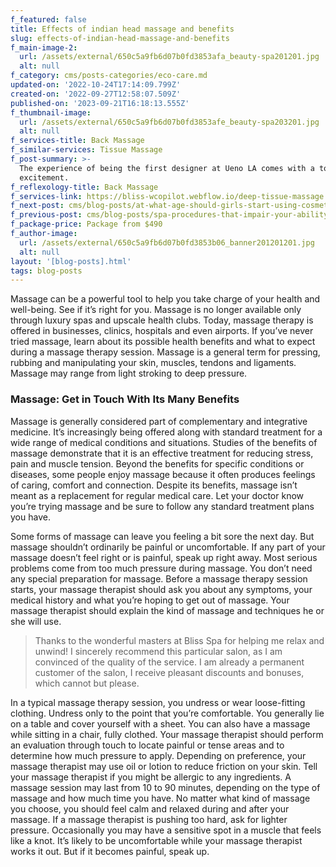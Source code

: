 ```yaml
---
f_featured: false
title: Effects of indian head massage and benefits
slug: effects-of-indian-head-massage-and-benefits
f_main-image-2:
  url: /assets/external/650c5a9fb6d07b0fd3853afa_beauty-spa201201.jpg
  alt: null
f_category: cms/posts-categories/eco-care.md
updated-on: '2022-10-24T17:14:09.799Z'
created-on: '2022-09-27T12:58:07.509Z'
published-on: '2023-09-21T16:18:13.555Z'
f_thumbnail-image:
  url: /assets/external/650c5a9fb6d07b0fd3853afe_beauty-spa203201.jpg
  alt: null
f_services-title: Back Massage
f_similar-services: Tissue Massage
f_post-summary: >-
  The experience of being the first designer at Ueno LA comes with a ton of
  excitement.
f_reflexology-title: Back Massage
f_services-link: https://bliss-wcopilot.webflow.io/deep-tissue-massage
f_next-post: cms/blog-posts/at-what-age-should-girls-start-using-cosmetics.md
f_previous-post: cms/blog-posts/spa-procedures-that-impair-your-ability-to-work.md
f_package-price: Package from $490
f_author-image:
  url: /assets/external/650c5a9fb6d07b0fd3853b06_banner201201201.jpg
  alt: null
layout: '[blog-posts].html'
tags: blog-posts
---
```


Massage can be a powerful tool to help you take charge of your health and well-being. See if it’s right for you. Massage is no longer available only through luxury spas and upscale health clubs. Today, massage therapy is offered in businesses, clinics, hospitals and even airports. If you’ve never tried massage, learn about its possible health benefits and what to expect during a massage therapy session. Massage is a general term for pressing, rubbing and manipulating your skin, muscles, tendons and ligaments. Massage may range from light stroking to deep pressure.

### Massage: Get in Touch With Its Many Benefits

Massage is generally considered part of complementary and integrative medicine. It’s increasingly being offered along with standard treatment for a wide range of medical conditions and situations. Studies of the benefits of massage demonstrate that it is an effective treatment for reducing stress, pain and muscle tension. Beyond the benefits for specific conditions or diseases, some people enjoy massage because it often produces feelings of caring, comfort and connection. Despite its benefits, massage isn’t meant as a replacement for regular medical care. Let your doctor know you’re trying massage and be sure to follow any standard treatment plans you have.

Some forms of massage can leave you feeling a bit sore the next day. But massage shouldn’t ordinarily be painful or uncomfortable. If any part of your massage doesn’t feel right or is painful, speak up right away. Most serious problems come from too much pressure during massage. You don’t need any special preparation for massage. Before a massage therapy session starts, your massage therapist should ask you about any symptoms, your medical history and what you’re hoping to get out of massage. Your massage therapist should explain the kind of massage and techniques he or she will use.

> Thanks to the wonderful masters at Bliss Spa for helping me relax and unwind! I sincerely recommend this particular salon, as I am convinced of the quality of the service. I am already a permanent customer of the salon, I receive pleasant discounts and bonuses, which cannot but please.

In a typical massage therapy session, you undress or wear loose-fitting clothing. Undress only to the point that you’re comfortable. You generally lie on a table and cover yourself with a sheet. You can also have a massage while sitting in a chair, fully clothed. Your massage therapist should perform an evaluation through touch to locate painful or tense areas and to determine how much pressure to apply. Depending on preference, your massage therapist may use oil or lotion to reduce friction on your skin. Tell your massage therapist if you might be allergic to any ingredients. A massage session may last from 10 to 90 minutes, depending on the type of massage and how much time you have. No matter what kind of massage you choose, you should feel calm and relaxed during and after your massage. If a massage therapist is pushing too hard, ask for lighter pressure. Occasionally you may have a sensitive spot in a muscle that feels like a knot. It’s likely to be uncomfortable while your massage therapist works it out. But if it becomes painful, speak up.

